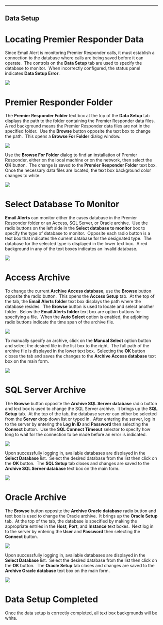   ----------------
  **Data Setup**
  ----------------

# Locating Premier Responder Data

Since Email Alert is monitoring Premier Responder calls, it must
establish a connection to the database where calls are being saved
before it can operate.  The controls on the **Data Setup** tab are used
to specify the database to monitor.  When incorrectly configured, the
status panel indicates **Data Setup Error**.

![](Data%20Setup/image001.png)

# Premier Responder Folder

The **Premier Responder Folder** text box at the top of the **Data
Setup** tab displays the path to the folder containing the Premier
Responder data files.  A red background means the Premier Responder data
files are not in the specified folder.  Use the **Browse** button
opposite the text box to change the path.  This opens a **Browse For
Folder** dialog window.

![](Data%20Setup/image002.png)

Use the **Browse For Folder** dialog to find an installation of Premier
Responder, either on the local machine or on the network, then select
the **OK** button.  The change is saved to the **Premier Responder
Folder** text box.  Once the necessary data files are located, the text
box background color changes to white.

![](Data%20Setup/image003.png)

# Select Database To Monitor

**Email Alerts** can monitor either the cases database in the Premier
Responder folder or an Access, SQL Server, or Oracle archive.  Use the
radio buttons on the left side in the **Select database to monitor** box
to specify the type of database to monitor.  Opposite each radio button
is a text box that indicates the current database for the designated
type.  The database for the selected type is displayed in the lower text
box.  A red background in any of the text boxes indicates an invalid
database.

![](Data%20Setup/image004.png)

# Access Archive

To change the current **Archive Access database**, use the **Browse**
button opposite the radio button.  This opens the **Access Setup** tab. 
At the top of the tab, the **Email Alerts folder** text box displays the
path where the database resides.  The **Browse** button is used to
locate and select another folder.  Below the **Email Alerts folder**
text box are option buttons for specifying a file.  When the **Auto
Select** option is enabled, the adjoining radio buttons indicate the
time span of the archive file.

![](Data%20Setup/image005.png)

To manually specify an archive, click on the **Manual Select** option
button and select the desired file in the list box to the right.  The
full path of the archive file is displayed in the lower text box. 
Selecting the **OK** button closes the tab and saves the changes to the
**Archive Access database** text box on the main form.

![](Data%20Setup/image006.png)

# SQL Server Archive

The **Browse** button opposite the **Archive SQL Server database** radio
button and text box is used to change the SQL Server archive.  It brings
up the **SQL Setup** tab.  At the top of the tab, the database server
can either be selected from the **Server** drop down list or typed in. 
After entering the server, log in to the server by entering the **Log In
ID** and **Password** then selecting the **Connect** button.  Use the
**SQL Connect Timeout** selector to specify how long to wait for the
connection to be made before an error is indicated.

![](Data%20Setup/image008.png)

Upon successfully logging in, available databases are displayed in the
**Select Database** list.  Select the desired database from the list
then click on the **OK** button.  The **SQL Setup** tab closes and
changes are saved to the **Archive SQL Server database** text box on the
main form.

![](Data%20Setup/image009.png)

# Oracle Archive

The **Browse** button opposite the **Archive Oracle database** radio
button and text box is used to change the Oracle archive.  It brings up
the **Oracle Setup** tab.  At the top of the tab, the database is
specified by making the appropriate entries in the **Host**, **Port**,
and **Instance** text boxes.  Next log in to the server by entering the
**User** and **Password** then selecting the **Connect** button.

![](Data%20Setup/image010.png)

Upon successfully logging in, available databases are displayed in the
**Select Database** list.  Select the desired database from the list
then click on the **OK** button.  The **Oracle Setup** tab closes and
changes are saved to the **Archive Oracle database** text box on the
main form.

![](Data%20Setup/image011.png)

# Data Setup Completed

Once the data setup is correctly completed, all text box backgrounds
will be white.
